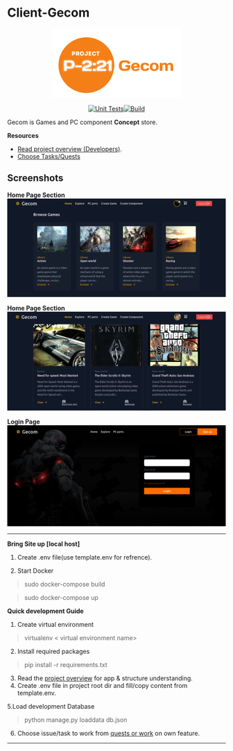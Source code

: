 
# Client-Gecom 
<div align="center">
<img width="300" src="./docs/assets/project_id_name_logo.png"  alt="logo"/>

[![Unit Tests](https://github.com/alexdeathway/gecom/actions/workflows/test.yaml/badge.svg)](https://github.com/alexdeathway/gecom/actions/workflows/test.yaml)[![Build](https://github.com/alexdeathway/gecom/actions/workflows/deploy.yaml/badge.svg)](https://github.com/alexdeathway/gecom/actions/workflows/deploy.yaml)

</div>

Gecom is Games and PC component <b>Concept</b> store.

**Resources**
   
 - [Read project overview (Developers)](https://github.com/alexdeathway/Gecom/blob/dev-unstable/docs/contribution/overview.md).    
 - [Choose Tasks/Quests](https://github.com/alexdeathway/Gecom/blob/dev-unstable/docs/contribution/quests.md)

## Screenshots
**Home Page Section** 
![Gecom Screenshot](./docs/assets/gecom_screenshot_1.png)


**Home Page Section** 
![Gecom Screenshot](./docs/assets/gecom_screenshot_2.png)

**Login Page** 
![Gecom Screenshot](./docs/assets/gecom_login_screenshot.png)

---

**Bring Site up [local host]**
1. Create .env file(use template.env for refrence).

2. Start Docker     

> sudo docker-compose build

> sudo docker-compose up


**Quick development Guide**

1. Create virtual environment

> virtualenv < virtual environment name>

2. Install required packages

> pip install -r requirements.txt

3. Read the [project overview](https://github.com/alexdeathway/Gecom/blob/dev-unstable/docs/contribution/overview.md) for app & structure understanding. 
4. Create .env file in project root dir and fill/copy content from template.env.


5.Load development Database

>python manage.py loaddata db.json

6. Choose issue/task to work from [quests or work](https://github.com/alexdeathway/Gecom/blob/dev-unstable/docs/contribution/quests.md) on own feature.

---
